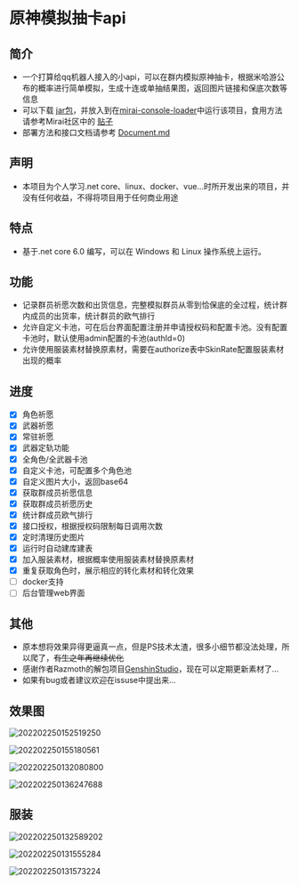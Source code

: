 # 原神模拟抽卡api

## 简介
 - 一个打算给qq机器人接入的小api，可以在群内模拟原神抽卡，根据米哈游公布的概率进行简单模拟，生成十连或单抽结果图，返回图片链接和保底次数等信息
 - 可以下载 [jar包](https://github.com/GardenHamster/GenshinGacha)，并放入到在[mirai-console-loader](https://github.com/iTXTech/mirai-console-loader)中运行该项目，食用方法请参考Mirai社区中的 [贴子](https://mirai.mamoe.net/topic/1036/genshingacha-%E6%A8%A1%E6%8B%9F%E5%8E%9F%E7%A5%9E%E6%8A%BD%E5%8D%A1%E6%8F%92%E4%BB%B6)
 - 部署方法和接口文档请参考 [Document.md](https://github.com/GardenHamster/GenshinPray/blob/main/Document.md)
  
 ## 声明
 - 本项目为个人学习.net core、linux、docker、vue...时所开发出来的项目，并没有任何收益，不得将项目用于任何商业用途
  
## 特点
- 基于.net core 6.0 编写，可以在 Windows 和 Linux 操作系统上运行。

## 功能
- 记录群员祈愿次数和出货信息，完整模拟群员从零到恰保底的全过程，统计群内成员的出货率，统计群员的欧气排行
- 允许自定义卡池，可在后台界面配置注册并申请授权码和配置卡池。没有配置卡池时，默认使用admin配置的卡池(authId=0)
- 允许使用服装素材替换原素材，需要在authorize表中SkinRate配置服装素材出现的概率

## 进度
- [x] 角色祈愿
- [x] 武器祈愿
- [x] 常驻祈愿
- [x] 武器定轨功能
- [x] 全角色/全武器卡池
- [x] 自定义卡池，可配置多个角色池
- [x] 自定义图片大小，返回base64
- [x] 获取群成员祈愿信息
- [x] 获取群成员祈愿历史
- [x] 统计群成员欧气排行
- [x] 接口授权，根据授权码限制每日调用次数
- [x] 定时清理历史图片
- [x] 运行时自动建库建表
- [x] 加入服装素材，根据概率使用服装素材替换原素材 
- [x] 重复获取角色时，展示相应的转化素材和转化效果
- [ ] docker支持
- [ ] 后台管理web界面

## 其他
- 原本想将效果异得更逼真一点，但是PS技术太渣，很多小细节都没法处理，所以爬了，~~有生之年再继续优化~~
- 感谢作者Razmoth的解包项目[GenshinStudio](https://github.com/Razmoth/GenshinStudio)，现在可以定期更新素材了...
- 如果有bug或者建议欢迎在issuse中提出来...

## 效果图
![202202250152519250](https://user-images.githubusercontent.com/89188316/155640554-4a4b8228-5727-438b-b94d-592a5c15852d.jpg)

![202202250155180561](https://user-images.githubusercontent.com/89188316/155640578-4cbd76f6-b17a-4063-be8f-f6e7fe76c3cb.jpg)

![202202250132080800](https://user-images.githubusercontent.com/89188316/155640699-13f71dc3-6774-45a7-89fe-abb580f6afea.jpg)

![202202250136247688](https://user-images.githubusercontent.com/89188316/155640601-1784817a-1901-403e-bba2-807fe269b41c.jpg)

## 服装
![202202250132589202](https://user-images.githubusercontent.com/89188316/155640796-5295cb2a-a942-4db8-add5-f76720dd7db9.jpg)

![202202250131555284](https://user-images.githubusercontent.com/89188316/155640898-a05c4574-d107-4f11-9683-6349ebb4ca13.jpg)

![202202250131573224](https://user-images.githubusercontent.com/89188316/155640823-3184fd2f-de5a-43fe-bb3f-38905482e117.jpg)
